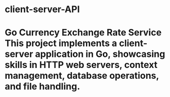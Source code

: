 # client-server-API
# Go Currency Exchange Rate Service  This project implements a client-server application in Go, showcasing skills in HTTP web servers, context management, database operations, and file handling.
